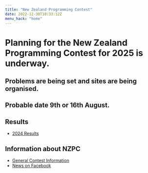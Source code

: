 ```yaml
---
title: "New Zealand Programming Contest"
date: 2022-12-30T10:33:12Z
menu_hack: "home"
---
```

# Planning for the New Zealand Programming Contest for 2025 is underway.
## Problems are being set and sites are being organised.
## Probable date 9th or 16th August.

## Results
* [2024 Results](/results/2024/) 

## Information about NZPC

* [General Contest Information](/about/)
* [News on Facebook](https://www.facebook.com/groups/625379865871965)
